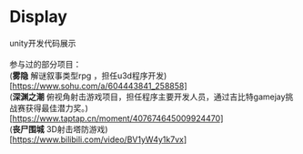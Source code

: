 # Display
 unity开发代码展示<br />
 <br />
参与过的部分项目：<br />
(__雾隐__ 解谜叙事类型rpg ，担任u3d程序开发)<br/>[https://www.sohu.com/a/604443841_258858]<br />
(__深渊之潮__  俯视角射击游戏项目，担任程序主要开发人员，通过吉比特gamejay挑战赛获得最佳潜力奖。)<br/>[https://www.taptap.cn/moment/407674645009924470]<br/>
(__丧尸围城__   3D射击塔防游戏)<br/>[https://www.bilibili.com/video/BV1yW4y1k7vx]<br/>

